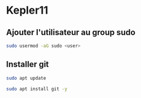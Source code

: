# Kepler11 

## Ajouter l'utilisateur au group sudo 

```sh 
sudo usermod -aG sudo <user>
```

## Installer git

```sh 
sudo apt update
```

```sh 
sudo apt install git -y
```